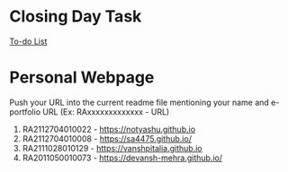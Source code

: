 # Closing Day Task

[To-do List](https://docs.google.com/spreadsheets/d/1y_NB2svxch4gL_CsQJyQWBRIhlWa7UjuKF9ueeS1XaY/edit?usp=sharing)


# Personal Webpage

Push your URL into the current readme file mentioning your name and e-portfolio URL (Ex: RAxxxxxxxxxxxxx - URL) 



1. RA2112704010022 - https://notyashu.github.io
2. RA2112704010008 - https://sa4475.github.io/
3. RA2111028010129 - https://vanshpitalia.github.io
4. RA2011050010073 - https://devansh-mehra.github.io/
